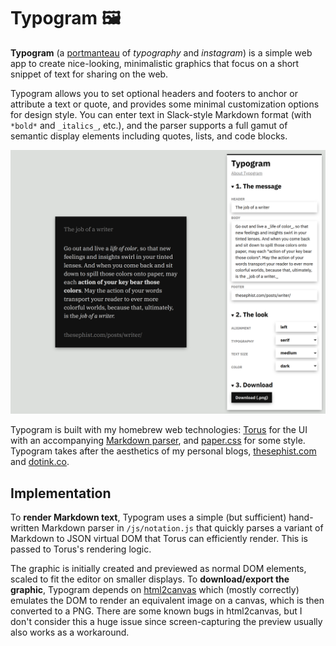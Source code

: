 # Typogram 🖼️

**Typogram** (a [portmanteau](https://en.wikipedia.org/wiki/Portmanteau) of
_typography_ and _instagram_) is a simple web app to create nice-looking,
minimalistic graphics that focus on a short snippet of text for sharing on the
web.

Typogram allows you to set optional headers and footers to anchor or attribute
a text or quote, and provides some minimal customization options for design
style. You can enter text in Slack-style Markdown format (with `*bold*` and
`_italics_`, etc.), and the parser supports a full gamut of semantic display
elements including quotes, lists, and code blocks.

![Screenshot Typogram](screenshot.png)

Typogram is built with my homebrew web technologies:
[Torus](https://github.com/thesephist/torus) for the UI with an accompanying
[Markdown parser](https://github.com/thesephist/torus/blob/master/samples/markus/main.js),
and [paper.css](https://thesephist.github.io/paper.css/) for some style. Typogram takes after the aesthetics of my personal blogs, [thesephist.com](https://thesephist.com) and [dotink.co](https://dotink.co).

## Implementation

To **render Markdown text**, Typogram uses a simple (but sufficient)
hand-written Markdown parser in `/js/notation.js` that quickly parses a variant
of Markdown to JSON virtual DOM that Torus can efficiently render. This is
passed to Torus's rendering logic.

The graphic is initially created and previewed as normal DOM elements, scaled
to fit the editor on smaller displays. To **download/export the graphic**,
Typogram depends on [html2canvas](https://github.com/niklasvh/html2canvas) which
(mostly correctly) emulates the DOM to render an equivalent image on a canvas,
which is then converted to a PNG. There are some known bugs in html2canvas, but
I don't consider this a huge issue since screen-capturing the preview usually
also works as a workaround.

